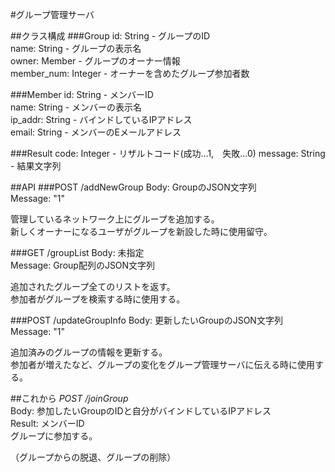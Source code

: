 #グループ管理サーバ

##クラス構成
###Group
id: String - グループのID  
name: String - グループの表示名  
owner: Member - グループのオーナー情報  
member_num: Integer - オーナーを含めたグループ参加者数  

###Member
id: String - メンバーID  
name: String - メンバーの表示名  
ip_addr: String - バインドしているIPアドレス  
email: String - メンバーのEメールアドレス  

###Result
code: Integer - リザルトコード(成功...1,　失敗...0)
message: String - 結果文字列

##API
###POST /addNewGroup
Body: GroupのJSON文字列  
Message: "1"  

管理しているネットワーク上にグループを追加する。  
新しくオーナーになるユーザがグループを新設した時に使用留守。  

###GET /groupList
Body: 未指定  
Message: Group配列のJSON文字列  

追加されたグループ全てのリストを返す。  
参加者がグループを検索する時に使用する。  

###POST /updateGroupInfo
Body: 更新したいGroupのJSON文字列  
Message: "1"  

追加済みのグループの情報を更新する。  
参加者が増えたなど、グループの変化をグループ管理サーバに伝える時に使用する。  

##これから
*POST /joinGroup*  
Body: 参加したいGroupのIDと自分がバインドしているIPアドレス  
Result: メンバーID  
グループに参加する。  

（グループからの脱退、グループの削除）  
